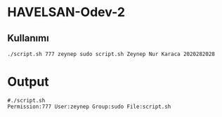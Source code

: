 # HAVELSAN-Odev-2

## Kullanımı
```
./script.sh 777 zeynep sudo script.sh Zeynep Nur Karaca 2020282028
```

# Output
```
#./script.sh
Permission:777 User:zeynep Group:sudo File:script.sh
```
